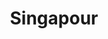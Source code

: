 ---
title: Singapour
thumbnail:
  url: https://dimstowp01.blob.core.windows.net/img/singapour/singapour-cover.jpg
---